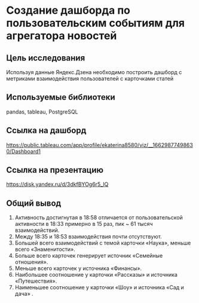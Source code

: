 # Создание дашборда по пользовательским событиям для агрегатора новостей

## Цель исследования 
Используя данные Яндекс.Дзена необходимо построить дашборд с метриками взаимодействия пользователей с карточками статей

## Используемые библиотеки 
pandas, tableau, PostgreSQL

## Ссылка на дашборд

https://public.tableau.com/app/profile/ekaterina8580/viz/__16629877498630/Dashboard1

## Ссылка на презентацию 

https://disk.yandex.ru/d/3dkfBYOg6r5_lQ

## Общий вывод 

1. Активность достигнутая в 18:58 отличается от пользовательской
активности в 18:33 примерно в 15 раз, пик ~ 61 тысяч взаимодействий.
2. Между 18:35 и 18:53 взаимодействия почти отсутствуют.
3. Большей всего взаимодействий с темой карточки «Наука», меньше
всего «Знаменитости».
4. Больше всего карточек генерирует источник «Семейные отношения».
5. Меньше всего карточек у источника «Финансы».
6. Наибольшее соотношение у карточки «Рассказы» и источника
«Путешествия».
7. Наименьшее соотношение у карточки «Шоу» и источника «Сад и
дача» .
